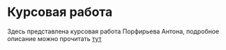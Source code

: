 # Курсовая работа
Здесь представлена курсовая работа Порфирьева Антона, подробное описание можно прочитать [тут](https://github.com/Porfirev/2_course_project/blob/main/course_pr/%D0%9F%D0%BE%D1%80%D1%84%D0%B8%D1%80%D1%8C%D0%B5%D0%B2_%D0%90%D0%BD%D1%82%D0%BE%D0%BD_%D0%A1%D0%B5%D1%80%D0%B3%D0%B5%D0%B5%D0%B2%D0%B8%D1%87_%D0%98%D1%82%D0%BE%D0%B3%D0%BE%D0%B2%D1%8B%D0%B9_%D0%BE%D1%82%D1%87%D0%B5%D1%82_%D0%BF%D0%BE_%D0%BF%D1%80%D0%BE%D0%B5%D0%BA%D1%82%D1%83.docx)
